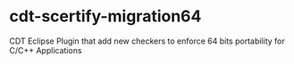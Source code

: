 # cdt-scertify-migration64
CDT Eclipse Plugin that add new checkers to enforce 64 bits portability for C/C++ Applications
